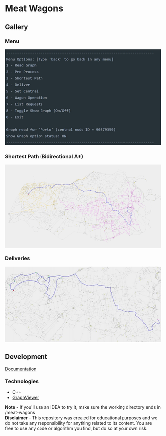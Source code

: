 # Meat Wagons

## Gallery

### Menu
<p align="center">
  <img src="doc/img/menu.JPG" alt="Menu Image"/>
</p>

### Shortest Path (Bidirectional A*)
<p align="center">
  <img src="doc/img/bidirectional.JPG" alt="Shortest Path Image"/>
</p>

### Deliveries
<p align="center">
  <img src="doc/img/deliveries.JPG" alt="Deliveries Image"/>
</p>

## Development
[Documentation](doc/report2.pdf)

### Technologies 
* C++
* [GraphViewer](https://github.com/STEMS-group/GraphViewer)

**Note** - If you'll use an IDEA to try it, make sure the working directory ends in /meat-wagons \
**Disclaimer** - This repository was created for educational purposes and we do not take any responsibility for anything related to its content. You are free to use any code or algorithm you find, but do so at your own risk.

